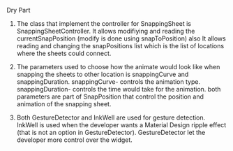 
Dry Part

1. The class that implement the controller for SnappingSheet is SnappingSheetController.
It allows modifiying and reading the currentSnapPosition (modify is done using snapToPosition) also
It allows reading and changing the snapPositions list which is the list of locations where the sheets could connect.

2. The parameters used to choose how the animate would look like when snapping the sheets to other location
is snappingCurve and snappingDuration.
snappingCurve- controls the animation type.
snappingDuration- controls the time would take for the animation.
both parameters are part of SnapPosition that control the position and animation of the snapping sheet.

3. Both GestureDetector and InkWell are used for gesture detection.
InkWell is used when the developer wants a Material Design ripple effect (that is not an option in GestureDetector).
GestureDetector let the developer more control over the widget.